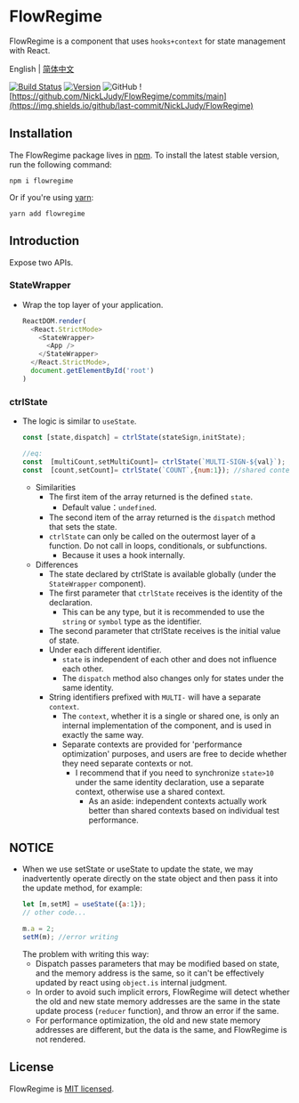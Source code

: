 # FlowRegime

FlowRegime is a component that uses `hooks+context` for state management with React.

English | [简体中文](./README-zh_CN.md) 

[![Build Status](https://travis-ci.com/NickLJudy/FlowRegime.svg?branch=main)](https://travis-ci.com/NickLJudy/FlowRegime)
[![Version](https://img.shields.io/npm/v/flowregime.svg?maxAge=300&label=version&colorB=007ec6&maxAge=300)](./package.json)
![GitHub](https://img.shields.io/github/license/NickLJudy/FlowRegime)
![https://github.com/NickLJudy/FlowRegime/commits/main](https://img.shields.io/github/last-commit/NickLJudy/FlowRegime)

## Installation

The FlowRegime package lives in [npm](https://www.npmjs.com/get-npm). To install the latest stable version, run the following command:

```shell
npm i flowregime
```

Or if you're using [yarn](https://classic.yarnpkg.com/en/docs/install/):

```shell
yarn add flowregime
```

## Introduction
Expose two APIs.

### StateWrapper
* Wrap the top layer of your application.
  ```js
  ReactDOM.render(
    <React.StrictMode>
      <StateWrapper>
        <App />
      </StateWrapper>
    </React.StrictMode>,
    document.getElementById('root')
  )
  ```

### ctrlState
* The logic is similar to `useState`.
  ```js
  const [state,dispatch] = ctrlState(stateSign,initState);
  
  //eq:
  const  [multiCount,setMultiCount]= ctrlState(`MULTI-SIGN-${val}`); //independent context
  const  [count,setCount]= ctrlState(`COUNT`,{num:1}); //shared context
  ```
  * Similarities
    * The first item of the array returned is the defined `state`.
      * Default value：`undefined`.
    * The second item of the array returned is the `dispatch` method that sets the state.
    * `ctrlState` can only be called on the outermost layer of a function. Do not call in loops, conditionals, or subfunctions.
      * Because it uses a hook internally.
  * Differences
    * The state declared by ctrlState is available globally (under the `StateWrapper` component).
    * The first parameter that `ctrlState` receives is the identity of the declaration.
      * This can be any type, but it is recommended to use the `string` or `symbol` type as the identifier.
    * The second parameter that ctrlState receives is the initial value of state.
    * Under each different identifier.
      * `state` is independent of each other and does not influence each other.
      * The `dispatch` method also changes only for states under the same identity.
    * String identifiers prefixed with `MULTI-` will have a separate `context`.
      * The `context`, whether it is a single or shared one, is only an internal implementation of the component, and is used in exactly the same way.
      * Separate contexts are provided for 'performance optimization' purposes, and users are free to decide whether they need separate contexts or not.
        * I recommend that if you need to synchronize `state>10` under the same identity declaration, use a separate context, otherwise use a shared context.
          * As an aside: independent contexts actually work better than shared contexts based on individual test performance.

## NOTICE
* When we use setState or useState to update the state, we may inadvertently operate directly on the state object and then pass it into the update method, for example:
    ```js
    let [m,setM] = useState({a:1});
    // other code...

    m.a = 2;
    setM(m); //error writing

    ```
  The problem with writing this way:
  * Dispatch passes parameters that may be modified based on state, and the memory address is the same, so it can't be effectively updated by react using `object.is` internal judgment.
  * In order to avoid such implicit errors, FlowRegime will detect whether the old and new state memory addresses are the same in the state update process (`reducer`  function), and throw an error if the same.
  * For performance optimization, the old and new state memory addresses are different, but the data is the same, and FlowRegime is not rendered.

## License
FlowRegime is [MIT licensed](./LICENSE).
